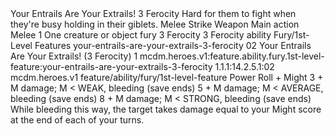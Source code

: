 <ability>
  <name>Your Entrails Are Your Extrails!</name>
  <cost>3 Ferocity</cost>
  <flavor>Hard for them to fight when they&apos;re busy holding in their giblets.</flavor>
  <keywords>
    <keyword>Melee</keyword>
    <keyword>Strike</keyword>
    <keyword>Weapon</keyword>
  </keywords>
  <type>Main action</type>
  <distance>Melee 1</distance>
  <target>One creature or object</target>
  <metadata>
    <class>fury</class>
    <cost>3 Ferocity</cost>
    <cost_amount>3</cost_amount>
    <cost_resource>Ferocity</cost_resource>
    <feature_type>ability</feature_type>
    <file_dpath>Fury/1st-Level Features</file_dpath>
    <item_id>your-entrails-are-your-extrails-3-ferocity</item_id>
    <item_index>02</item_index>
    <item_name>Your Entrails Are Your Extrails! (3 Ferocity)</item_name>
    <level>1</level>
    <scc>mcdm.heroes.v1:feature.ability.fury.1st-level-feature:your-entrails-are-your-extrails-3-ferocity</scc>
    <scdc>1.1.1:14.2.5.1:02</scdc>
    <source>mcdm.heroes.v1</source>
    <type>feature/ability/fury/1st-level-feature</type>
  </metadata>
  <effects>
    <effect type="roll">
      <roll>Power Roll + Might</roll>
      <t1>3 + M damage; M &lt; WEAK, bleeding (save ends)</t1>
      <t2>5 + M damage; M &lt; AVERAGE, bleeding (save ends)</t2>
      <t3>8 + M damage; M &lt; STRONG, bleeding (save ends)</t3>
    </effect>
    <effect type="mundane">While bleeding this way, the target takes damage equal to your Might score at the end of each of your turns.</effect>
  </effects>
</ability>

